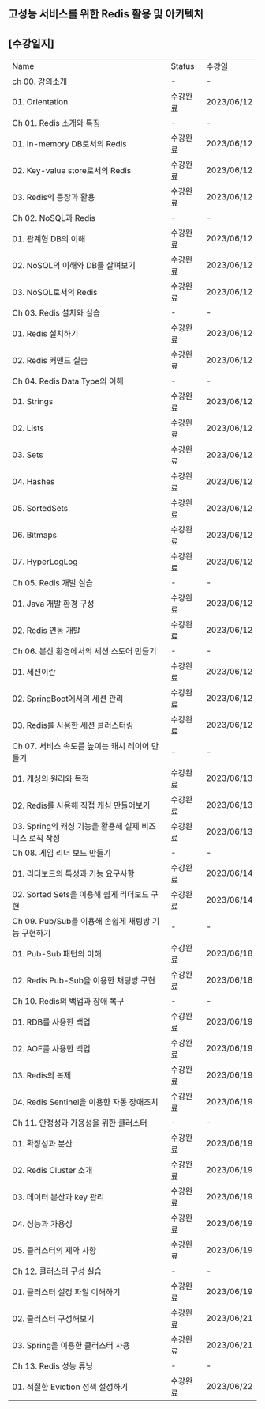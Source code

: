 ## 고성능 서비스를 위한 Redis 활용 및 아키텍처

## [수강일지]
|                                      |        |            |
|--------------------------------------|--------|------------|
| Name                                 | Status | 수강일        |
| ch 00. 강의소개                          | -      | -          |
| 01. Orientation                      | 수강완료   | 2023/06/12 |
| Ch 01. Redis 소개와 특징                  | -      | -          |
| 01. In-memory DB로서의 Redis            | 수강완료   | 2023/06/12 |
| 02. Key-value store로서의 Redis         | 수강완료   | 2023/06/12 |
| 03. Redis의 등장과 활용                    | 수강완료   | 2023/06/12 |
| Ch 02. NoSQL과 Redis                  | -      | -          |
| 01. 관계형 DB의 이해                       | 수강완료   | 2023/06/12 |
| 02. NoSQL의 이해와 DB들 살펴보기              | 수강완료   | 2023/06/12 |
| 03. NoSQL로서의 Redis                   | 수강완료   | 2023/06/12 |
| Ch 03. Redis 설치와 실습                  | -      | -          |
| 01. Redis 설치하기                       | 수강완료   | 2023/06/12 |
| 02. Redis 커맨드 실습                     | 수강완료   | 2023/06/12 |
| Ch 04. Redis Data Type의 이해           | -      | -          |
| 01. Strings                          | 수강완료   | 2023/06/12 |
| 02. Lists                            | 수강완료   | 2023/06/12 |
| 03. Sets                             | 수강완료   | 2023/06/12 |
| 04. Hashes                           | 수강완료   | 2023/06/12 |
| 05. SortedSets                       | 수강완료   | 2023/06/12 |
| 06. Bitmaps                          | 수강완료   | 2023/06/12 |
| 07. HyperLogLog                      | 수강완료   | 2023/06/12 |
| Ch 05. Redis 개발 실습                   | -      | -          |
| 01. Java 개발 환경 구성                    | 수강완료   | 2023/06/12 |
| 02. Redis 연동 개발                      | 수강완료   | 2023/06/12 |
| Ch 06. 분산 환경에서의 세션 스토어 만들기           | -      | -          |
| 01. 세션이란                             | 수강완료   | 2023/06/12 |
| 02. SpringBoot에서의 세션 관리              | 수강완료   | 2023/06/12 |
| 03. Redis를 사용한 세션 클러스터링              | 수강완료   | 2023/06/12 |
| Ch 07. 서비스 속도를 높이는 캐시 레이어 만들기        | -      | -          |
| 01. 캐싱의 원리와 목적                       | 수강완료   | 2023/06/13 |
| 02. Redis를 사용해 직접 캐싱 만들어보기           | 수강완료   | 2023/06/13 |
| 03. Spring의 캐싱 기능을 활용해 실제 비즈니스 로직 작성 | 수강완료   | 2023/06/13 |
| Ch 08. 게임 리더 보드 만들기                  | -      | -          |
| 01. 리더보드의 특성과 기능 요구사항                | 수강완료   | 2023/06/14 |
| 02. Sorted Sets을 이용해 쉽게 리더보드 구현      | 수강완료   | 2023/06/14 |
| Ch 09. Pub/Sub을 이용해 손쉽게 채팅방 기능 구현하기  | -      | -          |
| 01. Pub-Sub 패턴의 이해                   | 수강완료   | 2023/06/18 |
| 02. Redis Pub-Sub을 이용한 채팅방 구현        | 수강완료   | 2023/06/18 |
| Ch 10. Redis의 백업과 장애 복구              | -      | -          |
| 01. RDB를 사용한 백업                      | 수강완료   | 2023/06/19 |
| 02. AOF를 사용한 백업                      | 수강완료   | 2023/06/19 |
| 03. Redis의 복제                        | 수강완료   | 2023/06/19 |
| 04. Redis Sentinel을 이용한 자동 장애조치      | 수강완료   | 2023/06/19 |
| Ch 11. 안정성과 가용성을 위한 클러스터             | -      | -          |
| 01. 확장성과 분산                          | 수강완료   | 2023/06/19 |
| 02. Redis Cluster 소개                 | 수강완료   | 2023/06/19 |
| 03. 데이터 분산과 key 관리                   | 수강완료   | 2023/06/19 |
| 04. 성능과 가용성                          | 수강완료   | 2023/06/19 |
| 05. 클러스터의 제약 사항                      | 수강완료   | 2023/06/19 |
| Ch 12. 클러스터 구성 실습                    | -      | -          |
| 01. 클러스터 설정 파일 이해하기                  | 수강완료   | 2023/06/19 |
| 02. 클러스터 구성해보기                       | 수강완료   | 2023/06/21 |
| 03. Spring을 이용한 클러스터 사용              | 수강완료   | 2023/06/21 |
| Ch 13. Redis 성능 튜닝                   | -      | -          |
| 01. 적절한 Eviction 정책 설정하기             | 수강완료   | 2023/06/22 |
